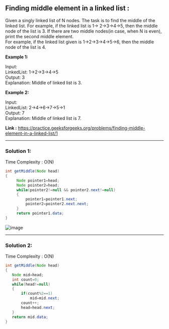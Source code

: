 <h2> Finding middle element in a linked list :</h2>

Given a singly linked list of N nodes. The task is to find the middle of the linked list. For example, if the linked list is 1-> 2->3->4->5, then the middle node of the list is 3.
If there are two middle nodes(in case, when N is even), print the second middle element.<br/>
For example, if the linked list given is 1->2->3->4->5->6, then the middle node of the list is 4.

**Example 1:**

Input: <br/>
LinkedList: 1->2->3->4->5<br/>
Output: 3 <br/>
Explanation: Middle of linked list is 3.


**Example 2:** 

Input: <br/>
LinkedList: 2->4->6->7->5->1 <br/>
Output: 7 <br/>
Explanation: Middle of linked list is 7.


**Link :** https://practice.geeksforgeeks.org/problems/finding-middle-element-in-a-linked-list/1

---------------------------------------------------------------------------------------------------------------------------------------------------------


<h3> Solution 1: </h3>

Time Complexity : O(N)


```java
int getMiddle(Node head)
{
     Node pointer1=head;
     Node pointer2=head;
     while(pointer2!=null && pointer2.next!=null)
     {
         pointer1=pointer1.next;
         pointer2=pointer2.next.next;
     }
     return pointer1.data;
}
```

![image](https://user-images.githubusercontent.com/23376002/156909783-3966afbd-a7ce-4295-a21f-b35d629049ef.png)


---------------------------------------------------------------------------------------------------------------------------------------------------------


<h3> Solution 2: </h3>

Time Complexity : O(N)


```java
int getMiddle(Node head)
{
   Node mid=head;
   int count=0;
   while(head!=null)
   {
       if(count%2==1)
           mid=mid.next;
       count++;
       head=head.next;
   }
   return mid.data;
}
```





